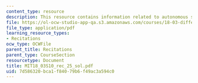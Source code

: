 ```yaml
---
content_type: resource
description: This resource contains information related to autonomous systems.
file: https://ol-ocw-studio-app-qa.s3.amazonaws.com/courses/18-03-differential-equations-spring-2010/7d586320bca1f84079b6f49ac3a594c0_MIT18_03S10_rec_25_sol.pdf
file_type: application/pdf
learning_resource_types:
- Recitations
ocw_type: OCWFile
parent_title: Recitations
parent_type: CourseSection
resourcetype: Document
title: MIT18_03S10_rec_25_sol.pdf
uid: 7d586320-bca1-f840-79b6-f49ac3a594c0
---
```

